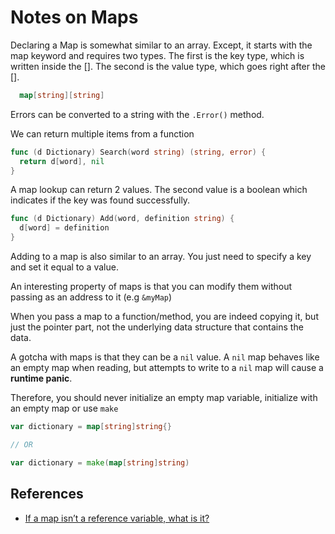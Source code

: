 # Notes on Maps

Declaring a Map is somewhat similar to an array. Except, it starts with the map keyword and requires two types. The first is the key type, which is written inside the []. The second is the value type, which goes right after the [].

```go
  map[string][string]
```

Errors can be converted to a string with the `.Error()` method.

We can return multiple items from a function

```go
func (d Dictionary) Search(word string) (string, error) {
  return d[word], nil
}
```

A map lookup can return 2 values. The second value is a boolean which indicates if the key was found successfully.

```go
func (d Dictionary) Add(word, definition string) {
  d[word] = definition
}
```

Adding to a map is also similar to an array. You just need to specify a key and set it equal to a value.

An interesting property of maps is that you can modify them without passing as an address to it (e.g `&myMap`)

When you pass a map to a function/method, you are indeed copying it, but just the pointer part, not the underlying data structure that contains the data.

A gotcha with maps is that they can be a `nil` value. A `nil` map behaves like an empty map when reading, but attempts to write to a `nil` map will cause a **runtime panic**.

Therefore, you should never initialize an empty map variable, initialize with an empty map or use `make`

```go
var dictionary = map[string]string{}

// OR

var dictionary = make(map[string]string)
```

## References

- [If a map isn’t a reference variable, what is it?](https://dave.cheney.net/2017/04/30/if-a-map-isnt-a-reference-variable-what-is-it)
